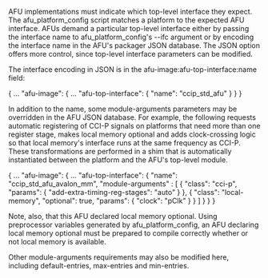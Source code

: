 AFU implementations must indicate which top-level interface they expect.
The afu_platform_config script matches a platform to the expected AFU
interface.  AFUs demand a particular top-level interface either by passing
the interface name to afu_platform_config's --ifc argument or by encoding
the interface name in the AFU's packager JSON database.  The JSON option
offers more control, since top-level interface parameters can be modified.

The interface encoding in JSON is in the afu-image:afu-top-interface:name
field:

{
   ...
   "afu-image": {
      ...
      "afu-top-interface":
         {
            "name": "ccip_std_afu"
         }
   }
}


In addition to the name, some module-arguments parameters may be
overridden in the AFU JSON database.  For example, the following
requests automatic registering of CCI-P signals on platforms that
need more than one register stage, makes local memory optional and
adds clock-crossing logic so that local memory's interface runs at
the same frequency as CCI-P.  These transformations are performed
in a shim that is automatically instantiated between the platform
and the AFU's top-level module.

{
   ...
   "afu-image": {
      ...
      "afu-top-interface":
         {
            "name": "ccip_std_afu_avalon_mm",
            "module-arguments" :
               [
                  {
                     "class": "cci-p",
                     "params":
                        {
                           "add-extra-timing-reg-stages": "auto"
                        }
                  },
                  {
                     "class": "local-memory",
                     "optional": true,
                     "params":
                        {
                           "clock": "pClk"
                        }
                  }
               ]
         }
   }
}

Note, also, that this AFU declared local memory optional.
Using preprocessor variables generated by afu_platform_config, an AFU
declaring local memory optional must be prepared to compile correctly
whether or not local memory is available.

Other module-arguments requirements may also be modified here, including
default-entries, max-entries and min-entries.
